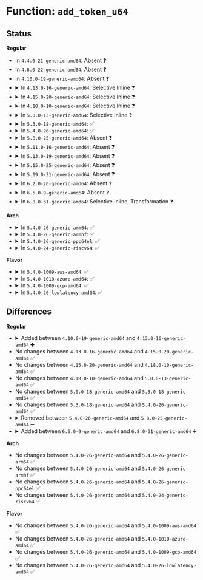 # Function: <code>add_token_u64</code>

## Status
<b>Regular</b>
<ul>
<li>
In <code>4.4.0-21-generic-amd64</code>: Absent ❓
</li>
<li>
In <code>4.8.0-22-generic-amd64</code>: Absent ❓
</li>
<li>
In <code>4.10.0-19-generic-amd64</code>: Absent ❓
</li>
<li>
<details>
<summary>In <code>4.13.0-16-generic-amd64</code>: Selective Inline ❓</summary>

```c
void add_token_u64(int * err, struct opal_dev * cmd, u64 number)
```

```json
{
  "name": "add_token_u64",
  "collision_type": "Unique Static",
  "inline_type": "Selective",
  "funcs": [
    {
      "addr": 18446744071583423968,
      "name": "add_token_u64",
      "external": false,
      "loc": "block/sed-opal.c:540",
      "file": "block/sed-opal.c",
      "inline": "not declared, inlined",
      "caller_inline": [],
      "caller_func": [
        "block/sed-opal.c:start_auth_opal_session",
        "block/sed-opal.c:start_generic_opal_session",
        "block/sed-opal.c:setup_locking_range",
        "block/sed-opal.c:setup_locking_range",
        "block/sed-opal.c:setup_locking_range",
        "block/sed-opal.c:setup_locking_range"
      ]
    }
  ],
  "symbols": [
    {
      "addr": 18446744071583423968,
      "name": "add_token_u64",
      "section": ".text",
      "bind": "STB_LOCAL",
      "size": 363
    }
  ]
}
```
</details>
</li>
<li>
<details>
<summary>In <code>4.15.0-20-generic-amd64</code>: Selective Inline ❓</summary>

```c
void add_token_u64(int * err, struct opal_dev * cmd, u64 number)
```

```json
{
  "name": "add_token_u64",
  "collision_type": "Unique Static",
  "inline_type": "Selective",
  "funcs": [
    {
      "addr": 18446744071583603648,
      "name": "add_token_u64",
      "external": false,
      "loc": "block/sed-opal.c:552",
      "file": "block/sed-opal.c",
      "inline": "not declared, inlined",
      "caller_inline": [],
      "caller_func": [
        "block/sed-opal.c:start_auth_opal_session",
        "block/sed-opal.c:start_generic_opal_session",
        "block/sed-opal.c:setup_locking_range",
        "block/sed-opal.c:setup_locking_range",
        "block/sed-opal.c:setup_locking_range",
        "block/sed-opal.c:setup_locking_range"
      ]
    }
  ],
  "symbols": [
    {
      "addr": 18446744071583603648,
      "name": "add_token_u64",
      "section": ".text",
      "bind": "STB_LOCAL",
      "size": 363
    }
  ]
}
```
</details>
</li>
<li>
<details>
<summary>In <code>4.18.0-10-generic-amd64</code>: Selective Inline ❓</summary>

```c
void add_token_u64(int * err, struct opal_dev * cmd, u64 number)
```

```json
{
  "name": "add_token_u64",
  "collision_type": "Unique Static",
  "inline_type": "Selective",
  "funcs": [
    {
      "addr": 18446744071583820000,
      "name": "add_token_u64",
      "external": false,
      "loc": "block/sed-opal.c:552",
      "file": "block/sed-opal.c",
      "inline": "not declared, inlined",
      "caller_inline": [],
      "caller_func": [
        "block/sed-opal.c:start_auth_opal_session",
        "block/sed-opal.c:start_generic_opal_session",
        "block/sed-opal.c:setup_locking_range",
        "block/sed-opal.c:setup_locking_range",
        "block/sed-opal.c:setup_locking_range",
        "block/sed-opal.c:setup_locking_range"
      ]
    }
  ],
  "symbols": [
    {
      "addr": 18446744071583820000,
      "name": "add_token_u64",
      "section": ".text",
      "bind": "STB_LOCAL",
      "size": 341
    }
  ]
}
```
</details>
</li>
<li>
<details>
<summary>In <code>5.0.0-13-generic-amd64</code>: Selective Inline ❓</summary>

```c
void add_token_u64(int * err, struct opal_dev * cmd, u64 number)
```

```json
{
  "name": "add_token_u64",
  "collision_type": "Unique Static",
  "inline_type": "Selective",
  "funcs": [
    {
      "addr": 18446744071583903312,
      "name": "add_token_u64",
      "external": false,
      "loc": "block/sed-opal.c:552",
      "file": "block/sed-opal.c",
      "inline": "not declared, inlined",
      "caller_inline": [],
      "caller_func": [
        "block/sed-opal.c:start_auth_opal_session",
        "block/sed-opal.c:start_generic_opal_session",
        "block/sed-opal.c:setup_locking_range",
        "block/sed-opal.c:setup_locking_range",
        "block/sed-opal.c:setup_locking_range",
        "block/sed-opal.c:setup_locking_range"
      ]
    }
  ],
  "symbols": [
    {
      "addr": 18446744071583903312,
      "name": "add_token_u64",
      "section": ".text",
      "bind": "STB_LOCAL",
      "size": 341
    }
  ]
}
```
</details>
</li>
<li>
<details>
<summary>In <code>5.3.0-18-generic-amd64</code>: ✅</summary>

```c
void add_token_u64(int * err, struct opal_dev * cmd, u64 number)
```

```json
{
  "name": "add_token_u64",
  "collision_type": "Unique Static",
  "inline_type": "No",
  "funcs": [
    {
      "addr": 18446744071584083344,
      "name": "add_token_u64",
      "external": false,
      "loc": "block/sed-opal.c:584",
      "file": "block/sed-opal.c",
      "inline": "seen, unknown",
      "caller_inline": [],
      "caller_func": [
        "block/sed-opal.c:write_shadow_mbr",
        "block/sed-opal.c:start_auth_opal_session",
        "block/sed-opal.c:setup_locking_range",
        "block/sed-opal.c:setup_locking_range",
        "block/sed-opal.c:setup_locking_range",
        "block/sed-opal.c:setup_locking_range",
        "block/sed-opal.c:generic_get_column",
        "block/sed-opal.c:generic_get_column"
      ]
    }
  ],
  "symbols": [
    {
      "addr": 18446744071584083344,
      "name": "add_token_u64",
      "section": ".text",
      "bind": "STB_LOCAL",
      "size": 263
    }
  ]
}
```
</details>
</li>
<li>
<details>
<summary>In <code>5.4.0-26-generic-amd64</code>: ✅</summary>

```c
void add_token_u64(int * err, struct opal_dev * cmd, u64 number)
```

```json
{
  "name": "add_token_u64",
  "collision_type": "Unique Static",
  "inline_type": "No",
  "funcs": [
    {
      "addr": 18446744071584206048,
      "name": "add_token_u64",
      "external": false,
      "loc": "block/sed-opal.c:585",
      "file": "block/sed-opal.c",
      "inline": "seen, unknown",
      "caller_inline": [],
      "caller_func": [
        "block/sed-opal.c:write_shadow_mbr",
        "block/sed-opal.c:start_auth_opal_session",
        "block/sed-opal.c:setup_locking_range",
        "block/sed-opal.c:setup_locking_range",
        "block/sed-opal.c:setup_locking_range",
        "block/sed-opal.c:setup_locking_range",
        "block/sed-opal.c:generic_get_column",
        "block/sed-opal.c:generic_get_column"
      ]
    }
  ],
  "symbols": [
    {
      "addr": 18446744071584206048,
      "name": "add_token_u64",
      "section": ".text",
      "bind": "STB_LOCAL",
      "size": 263
    }
  ]
}
```
</details>
</li>
<li>
<details>
<summary>In <code>5.8.0-25-generic-amd64</code>: Absent ❓</summary>

```json
{
  "name": "add_token_u64",
  "collision_type": "Unique Static",
  "inline_type": "Selective",
  "funcs": [
    {
      "addr": 18446744071584613558,
      "name": "add_token_u64",
      "external": false,
      "loc": "block/sed-opal.c:587",
      "file": "block/sed-opal.c",
      "inline": "not declared, inlined",
      "caller_inline": [
        "block/sed-opal.c:read_table_data",
        "block/sed-opal.c:read_table_data",
        "block/sed-opal.c:activate_lsp",
        "block/sed-opal.c:start_auth_opal_session",
        "block/sed-opal.c:setup_locking_range",
        "block/sed-opal.c:setup_locking_range",
        "block/sed-opal.c:setup_locking_range",
        "block/sed-opal.c:setup_locking_range",
        "block/sed-opal.c:generic_table_write_data",
        "block/sed-opal.c:generic_get_column",
        "block/sed-opal.c:generic_get_column"
      ],
      "caller_func": [
        "block/sed-opal.c:read_table_data",
        "block/sed-opal.c:read_table_data",
        "block/sed-opal.c:activate_lsp",
        "block/sed-opal.c:start_auth_opal_session",
        "block/sed-opal.c:setup_locking_range",
        "block/sed-opal.c:setup_locking_range",
        "block/sed-opal.c:generic_table_write_data"
      ]
    }
  ],
  "symbols": [
    {
      "addr": 18446744071584610464,
      "name": "add_token_u64.part.0",
      "section": ".text",
      "bind": "STB_LOCAL",
      "size": 333
    }
  ]
}
```
</details>
</li>
<li>
<details>
<summary>In <code>5.11.0-16-generic-amd64</code>: Absent ❓</summary>

```json
{
  "name": "add_token_u64",
  "collision_type": "Unique Static",
  "inline_type": "Selective",
  "funcs": [
    {
      "addr": 18446744071584732404,
      "name": "add_token_u64",
      "external": false,
      "loc": "block/sed-opal.c:587",
      "file": "block/sed-opal.c",
      "inline": "not declared, inlined",
      "caller_inline": [
        "block/sed-opal.c:read_table_data",
        "block/sed-opal.c:read_table_data",
        "block/sed-opal.c:activate_lsp",
        "block/sed-opal.c:start_auth_opal_session",
        "block/sed-opal.c:setup_locking_range",
        "block/sed-opal.c:setup_locking_range",
        "block/sed-opal.c:setup_locking_range",
        "block/sed-opal.c:setup_locking_range",
        "block/sed-opal.c:generic_table_write_data",
        "block/sed-opal.c:generic_get_column",
        "block/sed-opal.c:generic_get_column"
      ],
      "caller_func": [
        "block/sed-opal.c:read_table_data",
        "block/sed-opal.c:read_table_data",
        "block/sed-opal.c:activate_lsp",
        "block/sed-opal.c:start_auth_opal_session",
        "block/sed-opal.c:setup_locking_range",
        "block/sed-opal.c:setup_locking_range",
        "block/sed-opal.c:generic_table_write_data"
      ]
    }
  ],
  "symbols": [
    {
      "addr": 18446744071584729312,
      "name": "add_token_u64.part.0",
      "section": ".text",
      "bind": "STB_LOCAL",
      "size": 333
    }
  ]
}
```
</details>
</li>
<li>
<details>
<summary>In <code>5.13.0-19-generic-amd64</code>: Absent ❓</summary>

```json
{
  "name": "add_token_u64",
  "collision_type": "Unique Static",
  "inline_type": "Selective",
  "funcs": [
    {
      "addr": 18446744071584760135,
      "name": "add_token_u64",
      "external": false,
      "loc": "block/sed-opal.c:587",
      "file": "block/sed-opal.c",
      "inline": "not declared, inlined",
      "caller_inline": [
        "block/sed-opal.c:read_table_data",
        "block/sed-opal.c:read_table_data",
        "block/sed-opal.c:activate_lsp",
        "block/sed-opal.c:start_auth_opal_session",
        "block/sed-opal.c:setup_locking_range",
        "block/sed-opal.c:setup_locking_range",
        "block/sed-opal.c:setup_locking_range",
        "block/sed-opal.c:setup_locking_range",
        "block/sed-opal.c:generic_table_write_data",
        "block/sed-opal.c:generic_get_column",
        "block/sed-opal.c:generic_get_column"
      ],
      "caller_func": [
        "block/sed-opal.c:read_table_data",
        "block/sed-opal.c:read_table_data",
        "block/sed-opal.c:activate_lsp",
        "block/sed-opal.c:start_auth_opal_session",
        "block/sed-opal.c:setup_locking_range",
        "block/sed-opal.c:setup_locking_range",
        "block/sed-opal.c:generic_table_write_data"
      ]
    }
  ],
  "symbols": [
    {
      "addr": 18446744071584756736,
      "name": "add_token_u64.part.0",
      "section": ".text",
      "bind": "STB_LOCAL",
      "size": 328
    }
  ]
}
```
</details>
</li>
<li>
<details>
<summary>In <code>5.15.0-25-generic-amd64</code>: Absent ❓</summary>

```json
{
  "name": "add_token_u64",
  "collision_type": "Unique Static",
  "inline_type": "Selective",
  "funcs": [
    {
      "addr": 18446744071585188692,
      "name": "add_token_u64",
      "external": false,
      "loc": "block/sed-opal.c:587",
      "file": "block/sed-opal.c",
      "inline": "not declared, inlined",
      "caller_inline": [
        "block/sed-opal.c:read_table_data",
        "block/sed-opal.c:read_table_data",
        "block/sed-opal.c:activate_lsp",
        "block/sed-opal.c:start_auth_opal_session",
        "block/sed-opal.c:setup_locking_range",
        "block/sed-opal.c:setup_locking_range",
        "block/sed-opal.c:setup_locking_range",
        "block/sed-opal.c:setup_locking_range",
        "block/sed-opal.c:generic_table_write_data",
        "block/sed-opal.c:generic_get_column",
        "block/sed-opal.c:generic_get_column"
      ],
      "caller_func": [
        "block/sed-opal.c:read_table_data",
        "block/sed-opal.c:read_table_data",
        "block/sed-opal.c:activate_lsp",
        "block/sed-opal.c:start_auth_opal_session",
        "block/sed-opal.c:setup_locking_range",
        "block/sed-opal.c:setup_locking_range",
        "block/sed-opal.c:generic_table_write_data"
      ]
    }
  ],
  "symbols": [
    {
      "addr": 18446744071585185120,
      "name": "add_token_u64.part.0",
      "section": ".text",
      "bind": "STB_LOCAL",
      "size": 395
    },
    {
      "addr": 18446744071592322505,
      "name": "add_token_u64.part.0.cold",
      "section": ".text",
      "bind": "STB_LOCAL",
      "size": 31
    }
  ]
}
```
</details>
</li>
<li>
<details>
<summary>In <code>5.19.0-21-generic-amd64</code>: Absent ❓</summary>

```json
{
  "name": "add_token_u64",
  "collision_type": "Unique Static",
  "inline_type": "Selective",
  "funcs": [
    {
      "addr": 18446744071585926158,
      "name": "add_token_u64",
      "external": false,
      "loc": "block/sed-opal.c:587",
      "file": "block/sed-opal.c",
      "inline": "not declared, inlined",
      "caller_inline": [
        "block/sed-opal.c:read_table_data",
        "block/sed-opal.c:read_table_data",
        "block/sed-opal.c:activate_lsp",
        "block/sed-opal.c:start_auth_opal_session",
        "block/sed-opal.c:start_generic_opal_session",
        "block/sed-opal.c:setup_locking_range",
        "block/sed-opal.c:setup_locking_range",
        "block/sed-opal.c:setup_locking_range",
        "block/sed-opal.c:setup_locking_range",
        "block/sed-opal.c:generic_table_write_data",
        "block/sed-opal.c:generic_get_column",
        "block/sed-opal.c:generic_get_column"
      ],
      "caller_func": [
        "block/sed-opal.c:read_table_data",
        "block/sed-opal.c:read_table_data",
        "block/sed-opal.c:activate_lsp",
        "block/sed-opal.c:start_auth_opal_session",
        "block/sed-opal.c:start_generic_opal_session",
        "block/sed-opal.c:setup_locking_range",
        "block/sed-opal.c:setup_locking_range",
        "block/sed-opal.c:generic_table_write_data"
      ]
    }
  ],
  "symbols": [
    {
      "addr": 18446744071585922352,
      "name": "add_token_u64.part.0",
      "section": ".text",
      "bind": "STB_LOCAL",
      "size": 369
    },
    {
      "addr": 18446744071594107255,
      "name": "add_token_u64.part.0.cold",
      "section": ".text",
      "bind": "STB_LOCAL",
      "size": 31
    }
  ]
}
```
</details>
</li>
<li>
<details>
<summary>In <code>6.2.0-20-generic-amd64</code>: Absent ❓</summary>

```json
{
  "name": "add_token_u64",
  "collision_type": "Unique Static",
  "inline_type": "Selective",
  "funcs": [
    {
      "addr": 18446744071586716987,
      "name": "add_token_u64",
      "external": false,
      "loc": "block/sed-opal.c:627",
      "file": "block/sed-opal.c",
      "inline": "not declared, inlined",
      "caller_inline": [
        "block/sed-opal.c:read_table_data",
        "block/sed-opal.c:read_table_data",
        "block/sed-opal.c:activate_lsp",
        "block/sed-opal.c:start_auth_opal_session",
        "block/sed-opal.c:start_generic_opal_session",
        "block/sed-opal.c:setup_locking_range",
        "block/sed-opal.c:setup_locking_range",
        "block/sed-opal.c:setup_locking_range",
        "block/sed-opal.c:setup_locking_range",
        "block/sed-opal.c:generic_table_write_data",
        "block/sed-opal.c:generic_get_column",
        "block/sed-opal.c:generic_get_column"
      ],
      "caller_func": [
        "block/sed-opal.c:read_table_data",
        "block/sed-opal.c:read_table_data",
        "block/sed-opal.c:activate_lsp",
        "block/sed-opal.c:start_auth_opal_session",
        "block/sed-opal.c:start_generic_opal_session",
        "block/sed-opal.c:setup_locking_range",
        "block/sed-opal.c:setup_locking_range",
        "block/sed-opal.c:generic_table_write_data"
      ]
    }
  ],
  "symbols": [
    {
      "addr": 18446744071586713072,
      "name": "add_token_u64.part.0",
      "section": ".text",
      "bind": "STB_LOCAL",
      "size": 314
    },
    {
      "addr": 18446744071596110770,
      "name": "add_token_u64.part.0.cold",
      "section": ".text",
      "bind": "STB_LOCAL",
      "size": 23
    }
  ]
}
```
</details>
</li>
<li>
<details>
<summary>In <code>6.5.0-9-generic-amd64</code>: Absent ❓</summary>

```json
{
  "name": "add_token_u64",
  "collision_type": "Unique Static",
  "inline_type": "Selective",
  "funcs": [
    {
      "addr": 18446744071586979435,
      "name": "add_token_u64",
      "external": false,
      "loc": "block/sed-opal.c:635",
      "file": "block/sed-opal.c",
      "inline": "not declared, inlined",
      "caller_inline": [
        "block/sed-opal.c:read_table_data",
        "block/sed-opal.c:read_table_data",
        "block/sed-opal.c:activate_lsp",
        "block/sed-opal.c:start_auth_opal_session",
        "block/sed-opal.c:start_generic_opal_session",
        "block/sed-opal.c:setup_locking_range",
        "block/sed-opal.c:setup_locking_range",
        "block/sed-opal.c:setup_locking_range",
        "block/sed-opal.c:setup_locking_range",
        "block/sed-opal.c:generic_table_write_data",
        "block/sed-opal.c:generic_get_columns",
        "block/sed-opal.c:generic_get_columns"
      ],
      "caller_func": [
        "block/sed-opal.c:read_table_data",
        "block/sed-opal.c:read_table_data",
        "block/sed-opal.c:activate_lsp",
        "block/sed-opal.c:start_auth_opal_session",
        "block/sed-opal.c:start_generic_opal_session",
        "block/sed-opal.c:setup_locking_range",
        "block/sed-opal.c:setup_locking_range",
        "block/sed-opal.c:generic_table_write_data"
      ]
    }
  ],
  "symbols": [
    {
      "addr": 18446744071586974896,
      "name": "add_token_u64.part.0",
      "section": ".text",
      "bind": "STB_LOCAL",
      "size": 379
    },
    {
      "addr": 18446744071596635127,
      "name": "add_token_u64.part.0.cold",
      "section": ".text",
      "bind": "STB_LOCAL",
      "size": 23
    }
  ]
}
```
</details>
</li>
<li>
<details>
<summary>In <code>6.8.0-31-generic-amd64</code>: Selective Inline, Transformation ❓</summary>

```c
void add_token_u64(int * err, struct opal_dev * cmd, u64 number)
```

```json
{
  "name": "add_token_u64",
  "collision_type": "Unique Static",
  "inline_type": "Selective",
  "funcs": [
    {
      "addr": 18446744071587258893,
      "name": "add_token_u64",
      "external": false,
      "loc": "block/sed-opal.c:748",
      "file": "block/sed-opal.c",
      "inline": "not declared, inlined",
      "caller_inline": [
        "block/sed-opal.c:setup_locking_range",
        "block/sed-opal.c:setup_locking_range"
      ],
      "caller_func": [
        "block/sed-opal.c:read_table_data",
        "block/sed-opal.c:read_table_data",
        "block/sed-opal.c:activate_lsp",
        "block/sed-opal.c:revert_lsp",
        "block/sed-opal.c:start_auth_opal_session",
        "block/sed-opal.c:start_generic_opal_session",
        "block/sed-opal.c:setup_locking_range",
        "block/sed-opal.c:setup_locking_range",
        "block/sed-opal.c:generic_table_write_data",
        "block/sed-opal.c:generic_get_columns",
        "block/sed-opal.c:generic_get_columns"
      ]
    }
  ],
  "symbols": [
    {
      "addr": 18446744071587252816,
      "name": "add_token_u64",
      "section": ".text",
      "bind": "STB_LOCAL",
      "size": 388
    },
    {
      "addr": 18446744071597542943,
      "name": "add_token_u64.cold",
      "section": ".text",
      "bind": "STB_LOCAL",
      "size": 23
    }
  ]
}
```
</details>
</li>
</ul>
<b>Arch</b>
<ul>
<li>
<details>
<summary>In <code>5.4.0-26-generic-arm64</code>: ✅</summary>

```c
void add_token_u64(int * err, struct opal_dev * cmd, u64 number)
```

```json
{
  "name": "add_token_u64",
  "collision_type": "Unique Static",
  "inline_type": "No",
  "funcs": [
    {
      "addr": 18446603336496076920,
      "name": "add_token_u64",
      "external": false,
      "loc": "block/sed-opal.c:585",
      "file": "block/sed-opal.c",
      "inline": "seen, unknown",
      "caller_inline": [],
      "caller_func": [
        "block/sed-opal.c:write_shadow_mbr",
        "block/sed-opal.c:start_auth_opal_session",
        "block/sed-opal.c:setup_locking_range",
        "block/sed-opal.c:setup_locking_range",
        "block/sed-opal.c:setup_locking_range",
        "block/sed-opal.c:setup_locking_range",
        "block/sed-opal.c:generic_get_column",
        "block/sed-opal.c:generic_get_column"
      ]
    }
  ],
  "symbols": [
    {
      "addr": 18446603336496076920,
      "name": "add_token_u64",
      "section": ".text",
      "bind": "STB_LOCAL",
      "size": 292
    }
  ]
}
```
</details>
</li>
<li>
<details>
<summary>In <code>5.4.0-26-generic-armhf</code>: ✅</summary>

```c
void add_token_u64(int * err, struct opal_dev * cmd, u64 number)
```

```json
{
  "name": "add_token_u64",
  "collision_type": "Unique Static",
  "inline_type": "No",
  "funcs": [
    {
      "addr": 3229405900,
      "name": "add_token_u64",
      "external": false,
      "loc": "block/sed-opal.c:585",
      "file": "block/sed-opal.c",
      "inline": "seen, unknown",
      "caller_inline": [],
      "caller_func": [
        "block/sed-opal.c:write_shadow_mbr",
        "block/sed-opal.c:start_auth_opal_session",
        "block/sed-opal.c:setup_locking_range",
        "block/sed-opal.c:setup_locking_range",
        "block/sed-opal.c:setup_locking_range",
        "block/sed-opal.c:setup_locking_range",
        "block/sed-opal.c:generic_get_column",
        "block/sed-opal.c:generic_get_column"
      ]
    }
  ],
  "symbols": [
    {
      "addr": 3229405900,
      "name": "add_token_u64",
      "section": ".text",
      "bind": "STB_LOCAL",
      "size": 376
    }
  ]
}
```
</details>
</li>
<li>
<details>
<summary>In <code>5.4.0-26-generic-ppc64el</code>: ✅</summary>

```c
void add_token_u64(int * err, struct opal_dev * cmd, u64 number)
```

```json
{
  "name": "add_token_u64",
  "collision_type": "Unique Static",
  "inline_type": "No",
  "funcs": [
    {
      "addr": 13835058055290316480,
      "name": "add_token_u64",
      "external": false,
      "loc": "block/sed-opal.c:585",
      "file": "block/sed-opal.c",
      "inline": "seen, unknown",
      "caller_inline": [],
      "caller_func": [
        "block/sed-opal.c:write_shadow_mbr",
        "block/sed-opal.c:start_auth_opal_session",
        "block/sed-opal.c:start_generic_opal_session",
        "block/sed-opal.c:start_generic_opal_session",
        "block/sed-opal.c:setup_locking_range",
        "block/sed-opal.c:setup_locking_range",
        "block/sed-opal.c:setup_locking_range",
        "block/sed-opal.c:setup_locking_range",
        "block/sed-opal.c:generic_get_column",
        "block/sed-opal.c:generic_get_column"
      ]
    }
  ],
  "symbols": [
    {
      "addr": 13835058055290316480,
      "name": "add_token_u64",
      "section": ".text",
      "bind": "STB_LOCAL",
      "size": 432
    }
  ]
}
```
</details>
</li>
<li>
<details>
<summary>In <code>5.4.0-24-generic-riscv64</code>: ✅</summary>

```c
void add_token_u64(int * err, struct opal_dev * cmd, u64 number)
```

```json
{
  "name": "add_token_u64",
  "collision_type": "Unique Static",
  "inline_type": "No",
  "funcs": [
    {
      "addr": 18446743936275147484,
      "name": "add_token_u64",
      "external": false,
      "loc": "block/sed-opal.c:585",
      "file": "block/sed-opal.c",
      "inline": "seen, unknown",
      "caller_inline": [],
      "caller_func": [
        "block/sed-opal.c:write_shadow_mbr",
        "block/sed-opal.c:start_auth_opal_session",
        "block/sed-opal.c:start_generic_opal_session",
        "block/sed-opal.c:start_generic_opal_session",
        "block/sed-opal.c:setup_locking_range",
        "block/sed-opal.c:setup_locking_range",
        "block/sed-opal.c:setup_locking_range",
        "block/sed-opal.c:setup_locking_range",
        "block/sed-opal.c:generic_get_column",
        "block/sed-opal.c:generic_get_column"
      ]
    }
  ],
  "symbols": [
    {
      "addr": 18446743936275147484,
      "name": "add_token_u64",
      "section": ".text",
      "bind": "STB_LOCAL",
      "size": 288
    }
  ]
}
```
</details>
</li>
</ul>
<b>Flavor</b>
<ul>
<li>
<details>
<summary>In <code>5.4.0-1009-aws-amd64</code>: ✅</summary>

```c
void add_token_u64(int * err, struct opal_dev * cmd, u64 number)
```

```json
{
  "name": "add_token_u64",
  "collision_type": "Unique Static",
  "inline_type": "No",
  "funcs": [
    {
      "addr": 18446744071584174784,
      "name": "add_token_u64",
      "external": false,
      "loc": "block/sed-opal.c:585",
      "file": "block/sed-opal.c",
      "inline": "seen, unknown",
      "caller_inline": [],
      "caller_func": [
        "block/sed-opal.c:write_shadow_mbr",
        "block/sed-opal.c:start_auth_opal_session",
        "block/sed-opal.c:setup_locking_range",
        "block/sed-opal.c:setup_locking_range",
        "block/sed-opal.c:setup_locking_range",
        "block/sed-opal.c:setup_locking_range",
        "block/sed-opal.c:generic_get_column",
        "block/sed-opal.c:generic_get_column"
      ]
    }
  ],
  "symbols": [
    {
      "addr": 18446744071584174784,
      "name": "add_token_u64",
      "section": ".text",
      "bind": "STB_LOCAL",
      "size": 263
    }
  ]
}
```
</details>
</li>
<li>
<details>
<summary>In <code>5.4.0-1010-azure-amd64</code>: ✅</summary>

```c
void add_token_u64(int * err, struct opal_dev * cmd, u64 number)
```

```json
{
  "name": "add_token_u64",
  "collision_type": "Unique Static",
  "inline_type": "No",
  "funcs": [
    {
      "addr": 18446744071584110032,
      "name": "add_token_u64",
      "external": false,
      "loc": "block/sed-opal.c:585",
      "file": "block/sed-opal.c",
      "inline": "seen, unknown",
      "caller_inline": [],
      "caller_func": [
        "block/sed-opal.c:write_shadow_mbr",
        "block/sed-opal.c:start_auth_opal_session",
        "block/sed-opal.c:setup_locking_range",
        "block/sed-opal.c:setup_locking_range",
        "block/sed-opal.c:setup_locking_range",
        "block/sed-opal.c:setup_locking_range",
        "block/sed-opal.c:generic_get_column",
        "block/sed-opal.c:generic_get_column"
      ]
    }
  ],
  "symbols": [
    {
      "addr": 18446744071584110032,
      "name": "add_token_u64",
      "section": ".text",
      "bind": "STB_LOCAL",
      "size": 263
    }
  ]
}
```
</details>
</li>
<li>
<details>
<summary>In <code>5.4.0-1009-gcp-amd64</code>: ✅</summary>

```c
void add_token_u64(int * err, struct opal_dev * cmd, u64 number)
```

```json
{
  "name": "add_token_u64",
  "collision_type": "Unique Static",
  "inline_type": "No",
  "funcs": [
    {
      "addr": 18446744071584158544,
      "name": "add_token_u64",
      "external": false,
      "loc": "block/sed-opal.c:585",
      "file": "block/sed-opal.c",
      "inline": "seen, unknown",
      "caller_inline": [],
      "caller_func": [
        "block/sed-opal.c:write_shadow_mbr",
        "block/sed-opal.c:start_auth_opal_session",
        "block/sed-opal.c:setup_locking_range",
        "block/sed-opal.c:setup_locking_range",
        "block/sed-opal.c:setup_locking_range",
        "block/sed-opal.c:setup_locking_range",
        "block/sed-opal.c:generic_get_column",
        "block/sed-opal.c:generic_get_column"
      ]
    }
  ],
  "symbols": [
    {
      "addr": 18446744071584158544,
      "name": "add_token_u64",
      "section": ".text",
      "bind": "STB_LOCAL",
      "size": 263
    }
  ]
}
```
</details>
</li>
<li>
<details>
<summary>In <code>5.4.0-26-lowlatency-amd64</code>: ✅</summary>

```c
void add_token_u64(int * err, struct opal_dev * cmd, u64 number)
```

```json
{
  "name": "add_token_u64",
  "collision_type": "Unique Static",
  "inline_type": "No",
  "funcs": [
    {
      "addr": 18446744071584262928,
      "name": "add_token_u64",
      "external": false,
      "loc": "block/sed-opal.c:585",
      "file": "block/sed-opal.c",
      "inline": "seen, unknown",
      "caller_inline": [],
      "caller_func": [
        "block/sed-opal.c:write_shadow_mbr",
        "block/sed-opal.c:start_auth_opal_session",
        "block/sed-opal.c:setup_locking_range",
        "block/sed-opal.c:setup_locking_range",
        "block/sed-opal.c:setup_locking_range",
        "block/sed-opal.c:setup_locking_range",
        "block/sed-opal.c:generic_get_column",
        "block/sed-opal.c:generic_get_column"
      ]
    }
  ],
  "symbols": [
    {
      "addr": 18446744071584262928,
      "name": "add_token_u64",
      "section": ".text",
      "bind": "STB_LOCAL",
      "size": 263
    }
  ]
}
```
</details>
</li>
</ul>

## Differences
<b>Regular</b>
<ul>
<li>
<details>
<summary>Added between <code>4.10.0-19-generic-amd64</code> and <code>4.13.0-16-generic-amd64</code> ➕</summary>

```c
void add_token_u64(int * err, struct opal_dev * cmd, u64 number)
```
</details>
</li>
<li>
No changes between <code>4.13.0-16-generic-amd64</code> and <code>4.15.0-20-generic-amd64</code> ✅
</li>
<li>
No changes between <code>4.15.0-20-generic-amd64</code> and <code>4.18.0-10-generic-amd64</code> ✅
</li>
<li>
No changes between <code>4.18.0-10-generic-amd64</code> and <code>5.0.0-13-generic-amd64</code> ✅
</li>
<li>
No changes between <code>5.0.0-13-generic-amd64</code> and <code>5.3.0-18-generic-amd64</code> ✅
</li>
<li>
No changes between <code>5.3.0-18-generic-amd64</code> and <code>5.4.0-26-generic-amd64</code> ✅
</li>
<li>
<details>
<summary>Removed between <code>5.4.0-26-generic-amd64</code> and <code>5.8.0-25-generic-amd64</code> ➖</summary>

```c
void add_token_u64(int * err, struct opal_dev * cmd, u64 number)
```
</details>
</li>
<li>
<details>
<summary>Added between <code>6.5.0-9-generic-amd64</code> and <code>6.8.0-31-generic-amd64</code> ➕</summary>

```c
void add_token_u64(int * err, struct opal_dev * cmd, u64 number)
```
</details>
</li>
</ul>
<b>Arch</b>
<ul>
<li>
No changes between <code>5.4.0-26-generic-amd64</code> and <code>5.4.0-26-generic-arm64</code> ✅
</li>
<li>
No changes between <code>5.4.0-26-generic-amd64</code> and <code>5.4.0-26-generic-armhf</code> ✅
</li>
<li>
No changes between <code>5.4.0-26-generic-amd64</code> and <code>5.4.0-26-generic-ppc64el</code> ✅
</li>
<li>
No changes between <code>5.4.0-26-generic-amd64</code> and <code>5.4.0-24-generic-riscv64</code> ✅
</li>
</ul>
<b>Flavor</b>
<ul>
<li>
No changes between <code>5.4.0-26-generic-amd64</code> and <code>5.4.0-1009-aws-amd64</code> ✅
</li>
<li>
No changes between <code>5.4.0-26-generic-amd64</code> and <code>5.4.0-1010-azure-amd64</code> ✅
</li>
<li>
No changes between <code>5.4.0-26-generic-amd64</code> and <code>5.4.0-1009-gcp-amd64</code> ✅
</li>
<li>
No changes between <code>5.4.0-26-generic-amd64</code> and <code>5.4.0-26-lowlatency-amd64</code> ✅
</li>
</ul>
